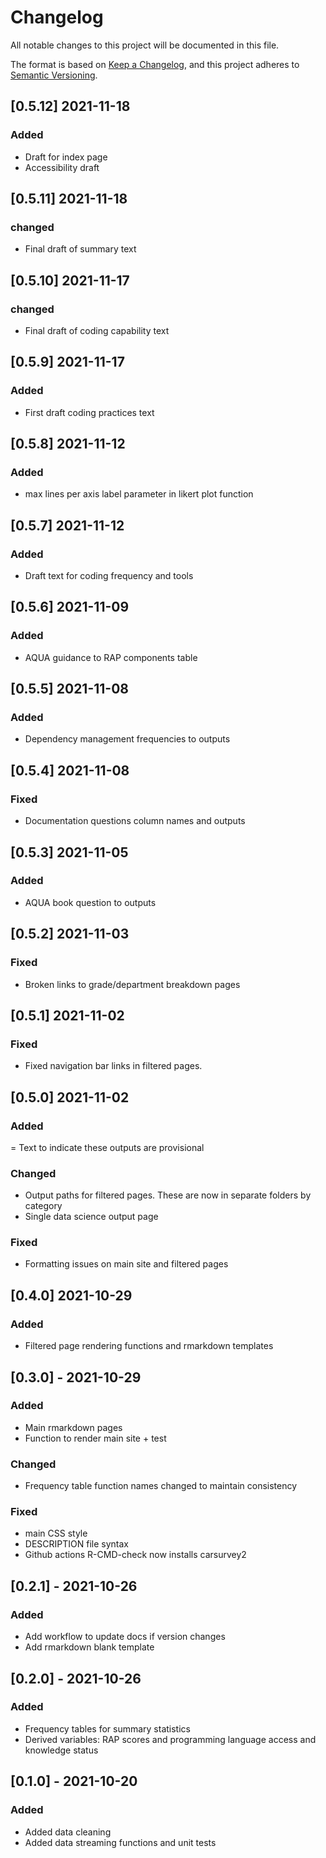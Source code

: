 # Changelog
All notable changes to this project will be documented in this file.

The format is based on [Keep a Changelog](https://keepachangelog.com/en/1.0.0/),
and this project adheres to [Semantic Versioning](https://semver.org/spec/v2.0.0.html).

## [0.5.12] 2021-11-18
### Added
- Draft for index page 
- Accessibility draft

## [0.5.11] 2021-11-18
### changed
- Final draft of summary text

## [0.5.10] 2021-11-17
### changed
- Final draft of coding capability text

## [0.5.9] 2021-11-17
### Added
- First draft coding practices text

## [0.5.8] 2021-11-12
### Added
- max lines per axis label parameter in likert plot function

## [0.5.7] 2021-11-12
### Added 
- Draft text for coding frequency and tools

## [0.5.6] 2021-11-09
### Added
- AQUA guidance to RAP components table

## [0.5.5] 2021-11-08
### Added
- Dependency management frequencies to outputs

## [0.5.4] 2021-11-08
### Fixed
- Documentation questions column names and outputs

## [0.5.3] 2021-11-05
### Added
- AQUA book question to outputs

## [0.5.2] 2021-11-03
### Fixed
- Broken links to grade/department breakdown pages

## [0.5.1] 2021-11-02
### Fixed
- Fixed navigation bar links in filtered pages.

## [0.5.0] 2021-11-02
### Added
= Text to indicate these outputs are provisional

### Changed
- Output paths for filtered pages. These are now in separate folders by category
- Single data science output page

### Fixed
- Formatting issues on main site and filtered pages

## [0.4.0] 2021-10-29
### Added
- Filtered page rendering functions and rmarkdown templates

## [0.3.0] - 2021-10-29
### Added
- Main rmarkdown pages
- Function to render main site + test

### Changed
- Frequency table function names changed to maintain consistency

### Fixed
- main CSS style
- DESCRIPTION file syntax
- Github actions R-CMD-check now installs carsurvey2

## [0.2.1] - 2021-10-26
### Added
- Add workflow to update docs if version changes
- Add rmarkdown blank template

## [0.2.0] - 2021-10-26
### Added
- Frequency tables for summary statistics
- Derived variables: RAP scores and programming language access and knowledge status

## [0.1.0] - 2021-10-20
### Added
- Added data cleaning
- Added data streaming functions and unit tests